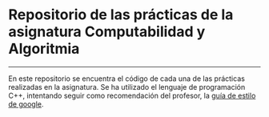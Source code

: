 # Repositorio de las prácticas de la asignatura Computabilidad y Algoritmia
* * *
En este repositorio se encuentra el código de cada una de las prácticas realizadas en la asignatura. Se ha utilizado el lenguaje de programación C++, intentando seguir como recomendación del profesor, la [guía de estilo de google](https://google.github.io/styleguide/cppguide.html).
